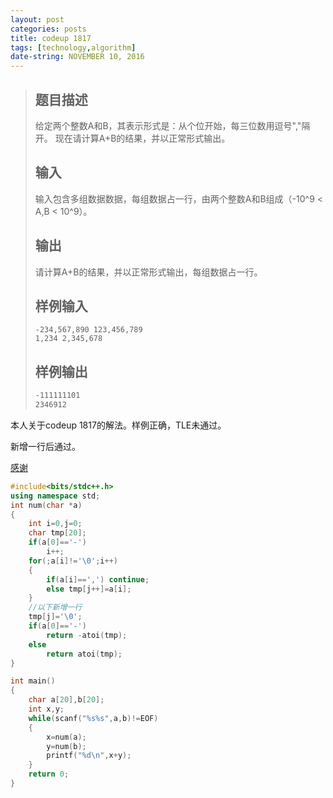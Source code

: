 ```yaml
---
layout: post
categories: posts
title: codeup 1817
tags: [technology,algorithm]
date-string: NOVEMBER 10, 2016
---
```


>## 题目描述
>
>给定两个整数A和B，其表示形式是：从个位开始，每三位数用逗号","隔开。
>现在请计算A+B的结果，并以正常形式输出。
>
>## 输入
>
>输入包含多组数据数据，每组数据占一行，由两个整数A和B组成（-10^9 < A,B < 10^9）。
>
>## 输出
>
>请计算A+B的结果，并以正常形式输出，每组数据占一行。
>
>## 样例输入
>
>```
>-234,567,890 123,456,789
>1,234 2,345,678
>```
>
>## 样例输出
>
>```html
>-111111101
>2346912
>```

本人关于codeup 1817的解法。样例正确，TLE未通过。

新增一行后通过。

<a href="https://jiang704.github.io/">感谢</a>

``` c++
#include<bits/stdc++.h>
using namespace std;
int num(char *a)
{
    int i=0,j=0;
    char tmp[20];
    if(a[0]=='-')
        i++;
    for(;a[i]!='\0';i++)
    {
        if(a[i]==',') continue;
        else tmp[j++]=a[i];
    }
    //以下新增一行
    tmp[j]='\0';
    if(a[0]=='-')
        return -atoi(tmp);
    else
        return atoi(tmp);
}

int main()
{
    char a[20],b[20];
    int x,y;
    while(scanf("%s%s",a,b)!=EOF)
    {
        x=num(a);
        y=num(b);
        printf("%d\n",x+y);
    }
    return 0;
}
```
